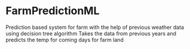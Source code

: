 # FarmPredictionML
Prediction based system for farm with the help of previous weather data using decision tree algorithm
Takes the data from previous years and predicts the temp for coming days for farm land
